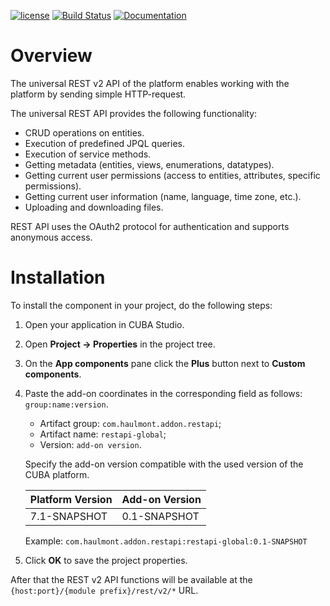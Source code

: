 [![license](https://img.shields.io/badge/license-Apache%20License%202.0-blue.svg?style=flat)](http://www.apache.org/licenses/LICENSE-2.0)
[![Build Status](https://travis-ci.org/cuba-platform/restapi.svg?branch=master)](https://travis-ci.org/cuba-platform/restapi)
[![Documentation](https://img.shields.io/badge/documentation-online-03a9f4.svg)](https://github.com/cuba-platform/restapi/wiki)

# Overview

The universal REST v2 API of the platform enables working with the platform by sending simple HTTP-request.

The universal REST API provides the following functionality:
- CRUD operations on entities.
- Execution of predefined JPQL queries.
- Execution of service methods.
- Getting metadata (entities, views, enumerations, datatypes).
- Getting current user permissions (access to entities, attributes, specific permissions).
- Getting current user information (name, language, time zone, etc.).
- Uploading and downloading files.

REST API uses the OAuth2 protocol for authentication and supports anonymous access.

# Installation

To install the component in your project, do the following steps:

1. Open your application in CUBA Studio.

2. Open **Project -> Properties** in the project tree.

3. On the **App components** pane click the **Plus** button next to **Custom components**.

4. Paste the add-on coordinates in the corresponding field as follows: `group:name:version`.
    
    - Artifact group: `com.haulmont.addon.restapi`;
    - Artifact name: `restapi-global`;
    - Version: `add-on version`.
      
    Specify the add-on version compatible with the used version of the CUBA platform.

    | Platform Version | Add-on Version |
    |------------------|----------------|
    | 7.1-SNAPSHOT     | 0.1-SNAPSHOT   |
    
    Example: `com.haulmont.addon.restapi:restapi-global:0.1-SNAPSHOT`

5. Click **OK** to save the project properties.

After that the REST v2 API functions will be available at the `{host:port}/{module prefix}/rest/v2/*` URL.
